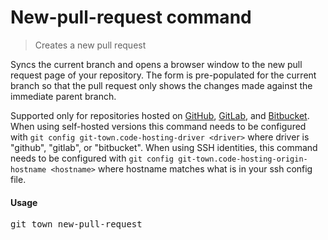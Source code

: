 <h1 textrun="command-heading">New-pull-request command</h1>

<blockquote textrun="command-summary">
Creates a new pull request
</blockquote>

<a textrun="command-description">
Syncs the current branch
and opens a browser window to the new pull request page of your repository.
The form is pre-populated for the current branch
so that the pull request only shows the changes made
against the immediate parent branch.

Supported only for repositories hosted on [GitHub](http://github.com/),
[GitLab](http://gitlab.com/), and [Bitbucket](https://bitbucket.org/). When
using self-hosted versions this command needs to be configured with
`git config git-town.code-hosting-driver <driver>` where driver is "github",
"gitlab", or "bitbucket". When using SSH identities, this command needs to be
configured with `git config git-town.code-hosting-origin-hostname <hostname>`
where hostname matches what is in your ssh config file.

</a>

#### Usage

<pre textrun="command-usage">
git town new-pull-request
</pre>
